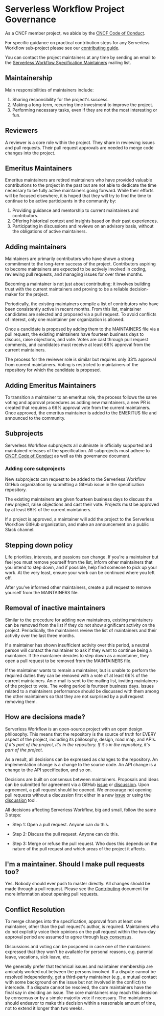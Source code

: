 # Serverless Workflow Project Governance

As a CNCF member project, we abide by the [CNCF Code of Conduct](https://github.com/cncf/foundation/blob/master/code-of-conduct.md).

For specific guidance on practical contribution steps for any Serverless Workflow sub-project please
see our [contributing guide](contributing.md).

You can contact the project maintainers at any time by sending an email to the 
[Serverless Workflow Specification Maintainers](mailto:cncf-serverlessws-maintainers@lists.cncf.io)
 mailing list.

## Maintainership

Main responsibilities of maintainers include:

1) Sharing responsibility for the project's success.
2) Making a long-term, recurring time investment to improve the project.
3) Performing necessary tasks, even if they are not the most interesting or fun.

## Reviewers

A reviewer is a core role within the project. They share in reviewing issues and pull requests.
Their pull request approvals are needed to merge code changes into the project.

## Emeritus Maintainers

Emeritus maintainers are retired maintainers who have provided valuable contributions to the project in the past but are not able to dedicate the time necessary to be fully active maintainers going forward. While their efforts will be focused elsewhere, it is hoped that they will try to find the time to continue to be active participants in the community by:

1) Providing guidance and mentorship to current maintainers and contributors.
2) Offering historical context and insights based on their past experiences.
3) Participating in discussions and reviews on an advisory basis, without the obligations of active maintainers.

## Adding maintainers

Maintainers are primarily contributors who have shown a strong commitment to the long-term success of the project. Contributors aspiring to become maintainers are expected to be actively involved in coding, reviewing pull requests, and managing issues for over three months.

Becoming a maintainer is not just about contributing; it involves building trust with the current maintainers and proving to be a reliable decision-maker for the project.

Periodically, the existing maintainers compile a list of contributors who have been consistently active in recent months. From this list, maintainer candidates are selected and proposed via a pull request. To avoid conflicts of interest, only one maintainer per organization is allowed.

Once a candidate is proposed by adding them to the MAINTAINERS file via a pull request, the existing maintainers have fourteen business days to discuss, raise objections, and vote. Votes are cast through pull request comments, and candidates must receive at least 66% approval from the current maintainers.

The process for the reviewer role is similar but requires only 33% approval from current maintainers. Voting is restricted to maintainers of the repository for which the candidate is proposed.

## Adding Emeritus Maintainers

To transition a maintainer to an emeritus role, the process follows the same voting and approval procedures as adding new maintainers, a new PR is created that requires a 66% approval vote from the current maintainers. Once approved, the emeritus maintainer is added to the EMERITUS file and announced to the community.

## Subprojects

Serverless Workflow subprojects all culminate in officially supported and
maintained releases of the specification.
All subprojects must adhere to
[CNCF Code of Conduct](https://github.com/cncf/foundation/blob/master/code-of-conduct.md)
as well as this governance document.

### Adding core subprojects

New subprojects can request to be added to the Serverless Workflow GitHub
organization by submitting a GitHub issue in the specification repository.

The existing maintainers are given fourteen business days to discuss the new
project, raise objections and cast their vote. Projects must be approved by at
least 66% of the current maintainers.

If a project is approved, a maintainer will add the project to the Serverless Workflow
GitHub organization, and make an announcement on a public Slack channel.

## Stepping down policy

Life priorities, interests, and passions can change. If you're a maintainer but
feel you must remove yourself from the list, inform other maintainers that you
intend to step down, and if possible, help find someone to pick up your work.
At the very least, ensure your work can be continued where you left off.

After you've informed other maintainers, create a pull request to remove
yourself from the MAINTAINERS file.

## Removal of inactive maintainers

Similar to the procedure for adding new maintainers, existing maintainers can
be removed from the list if they do not show significant activity on the
project. Periodically, the maintainers review the list of maintainers and their
activity over the last three months.

If a maintainer has shown insufficient activity over this period, a neutral
person will contact the maintainer to ask if they want to continue being
a maintainer. If the maintainer decides to step down as a maintainer, they
open a pull request to be removed from the MAINTAINERS file.

If the maintainer wants to remain a maintainer, but is unable to perform the
required duties they can be removed with a vote of at least 66% of
the current maintainers. An e-mail is sent to the
mailing list, inviting maintainers of the project to vote. The voting period is
fourteen business days. Issues related to a maintainers performance should be
discussed with them among the other maintainers so that they are not surprised
by a pull request removing them.

## How are decisions made?

Serverless Workflow is an open-source project with an open design philosophy. This means
that the repository is the source of truth for EVERY aspect of the project,
including its philosophy, design, road map, and APIs. *If it's part of the
project, it's in the repository. If it's in the repository, it's part of the project.*

As a result, all decisions can be expressed as changes to the repository. An
implementation change is a change to the source code. An API change is a change
to the API specification, and so on.

Decisions are built on consensus between maintainers. Proposals and ideas can be submitted
for agreement via a GitHub [issue](issues) or [discussion](discussions).
Upon agreement, a pull request should be opened. We encourage not opening pull
requests without a discussion first either in a new [issue](issues) or using
the [discussion](discussions) tool.

All decisions affecting Serverless Workflow, big and small, follow the same 3 steps:

* Step 1: Open a pull request. Anyone can do this.

* Step 2: Discuss the pull request. Anyone can do this.

* Step 3: Merge or refuse the pull request. Who does this depends on the nature
of the pull request and which areas of the project it affects.

## I'm a maintainer. Should I make pull requests too?

Yes. Nobody should ever push to master directly. All changes should be
made through a pull request. Please see the [Contributing](contributing.md)
document for more information about opening pull requests.

## Conflict Resolution

To merge changes into the specification, approval from at least one maintainer, other than the pull request's author, is required.
Maintainers who do not explicitly voice their opinions on the pull request within the two-day approval period are assumed to agree through [lazy consensus](http://communitymgt.wikia.com/wiki/Lazy_consensus).

Discussions and voting can be posponed in case one of the maintainers expressed that
they won't be available for personal reasons, e.g. parental leave, vacations, sick leave, etc.

We generally prefer that technical issues and maintainer membership are amicably
worked out between the persons involved. If a dispute cannot be resolved independently,
get a third-party maintainer (e.g., a mutual contact with some background on the issue
but not involved in the conflict) to intercede. If a dispute cannot be resolved,
the core maintainers have the final say in deciding an issue. The core maintainers
may reach this decision by consensus or by a simple majority vote if necessary.
The maintainers should endeavor to make this decision within a reasonable amount
of time, not to extend it longer than two weeks.

